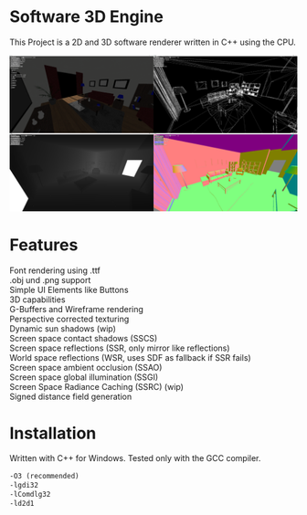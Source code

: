 # Software 3D Engine

This Project is a 2D and 3D software renderer written in C++ using the CPU. 

![alt text](https://github.com/xPasquale1/Software-3D-Engine/blob/main/images/ref.png "G-Buffers")

# Features

Font rendering using .ttf <br>
.obj und .png support <br>
Simple UI Elements like Buttons <br>
3D capabilities <br>
G-Buffers and Wireframe rendering <br>
Perspective corrected texturing <br>
Dynamic sun shadows (wip) <br>
Screen space contact shadows (SSCS) <br>
Screen space reflections (SSR, only mirror like reflections) <br>
World space reflections (WSR, uses SDF as fallback if SSR fails) <br>
Screen space ambient occlusion (SSAO) <br>
Screen space global illumination (SSGI) <br>
Screen Space Radiance Caching (SSRC) (wip) <br>
Signed distance field generation <br>

# Installation

Written with C++ for Windows. Tested only with the GCC compiler.
```
-O3 (recommended)
-lgdi32
-lComdlg32
-ld2d1
```
